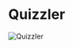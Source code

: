 # Quizzler
![Quizzler](https://github.com/samialariki/Quizzler/assets/66046231/7368c8de-5ef6-43d4-a78c-34721784868e)

